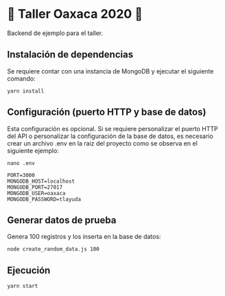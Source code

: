 # :frog: Taller Oaxaca 2020 :mushroom:
Backend de ejemplo para el taller.

## Instalación de dependencias
Se requiere contar con una instancia de MongoDB y ejecutar el siguiente comando:
```console 
yarn install
```
## Configuración (puerto HTTP y base de datos)
Esta configuración es opcional. Si se requiere personalizar el puerto HTTP del API o personalizar 
la configuración de la base de datos, es necesario crear un archivo .env 
en la raiz del proyecto como se observa en el siguiente ejemplo:
```console 
nano .env
```

```env
PORT=3000
MONGODB_HOST=localhost
MONGODB_PORT=27017
MONGODB_USER=oaxaca
MONGODB_PASSWORD=tlayuda
```

## Generar datos de prueba
Genera 100 registros y los inserta en la base de datos:
```console
node create_random_data.js 100
```

## Ejecución
```console
yarn start
```
